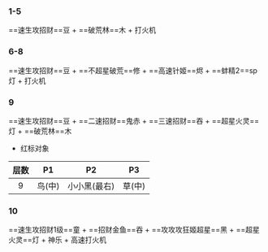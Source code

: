 ### 1-5
==速生攻招财==豆 + ==破荒林==木 + 打火机
### 6-8
==速生攻招财==豆 + ==不超星破荒==修 + ==高速针姬==烬 + ==蚌精2==sp灯 + 打火机
### 9
==速生攻招财==豆 + ==二速招财==鬼赤 + ==三速招财==吞 + ==超星火灵==灯 + ==破荒林==木
- 红标对象

| 层数 |   P1   |      P2      |   P3   |
|:----:|:------:|:------------:|:------:|
|  9   | 鸟(中) | 小小黑(最右) | 草(中) |

### 10
==速生攻招财1级==童 + ==招财金鱼==吞 + ==攻攻攻狂姬超星==黑 + ==超星火灵==灯 + 神乐 + 高速打火机 
